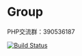 # Group

PHP交流群：390536187

[![Build Status](https://travis-ci.org/fucongcong/framework.svg?branch=master)](https://travis-ci.org/fucongcong/framework)
